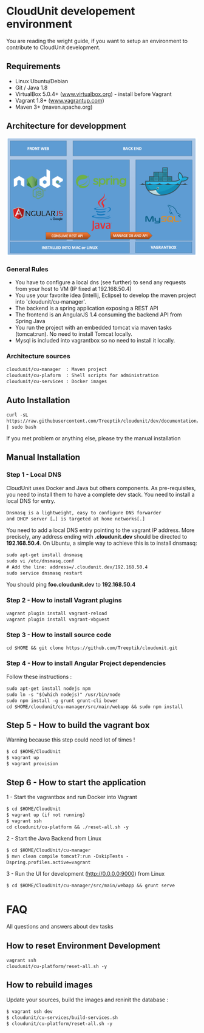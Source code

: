 
# CloudUnit developement environment

You are reading the wright guide, if you want to setup an environment to contribute to CloudUnit development.

## Requirements

* Linux Ubuntu/Debian
* Git / Java 1.8
* VirtualBox 5.0.4+ (www.virtualbox.org) - install before Vagrant
* Vagrant 1.8+ (www.vagrantup.com)
* Maven 3+ (maven.apache.org)

## Architecture for developpment

![Architecture Dev](img/plateforme-dev.png "Architecture Development")    

### General Rules

* You have to configure a local dns (see further) to send any requests from your host to VM (IP fixed at 192.168.50.4) 
* You use your favorite idea (intellij, Eclipse) to develop the maven project into 'cloudunit/cu-manager'.
* The backend is a spring application exposing a REST API
* The frontend is an AngularJS 1.4 consuming the backend API from Spring Java
* You run the project with an embedded tomcat via maven tasks (tomcat:run). No need to install Tomcat locally.
* Mysql is included into vagrantbox so no need to install it locally.

### Architecture sources

```
cloudunit/cu-manager  : Maven project 
cloudunit/cu-plaform  : Shell scripts for administration 
cloudunit/cu-services : Docker images
```

## Auto Installation

```
curl -sL https://raw.githubusercontent.com/Treeptik/cloudunit/dev/documentation/scripts/ubuntu.sh | sudo bash
```

If you met problem or anything else, please try the manual installation

## Manual Installation 

### Step 1 - Local DNS

CloudUnit uses Docker and Java but others components. As pre-requisites, you need to install them to have a complete dev stack. You need to install a local DNS for entry.
```
Dnsmasq is a lightweight, easy to configure DNS forwarder 
and DHCP server […] is targeted at home networks[.]
```
You need to add a local DNS entry pointing to the vagrant IP address.
More precisely, any address ending with **.cloudunit.dev** should be directed to **192.168.50.4**. 
On Ubuntu, a simple way to achieve this is to install dnsmasq:
```
sudo apt-get install dnsmasq
sudo vi /etc/dnsmasq.conf
# Add the line: address=/.cloudunit.dev/192.168.50.4                      
sudo service dnsmasq restart
```

You should ping **foo.cloudunit.dev** to **192.168.50.4**

### Step 2 - How to install Vagrant plugins
```
vagrant plugin install vagrant-reload
vagrant plugin install vagrant-vbguest
```

### Step 3 - How to install source code

```
cd $HOME && git clone https://github.com/Treeptik/cloudunit.git
```

### Step 4 - How to install Angular Project dependencies 

Follow these instructions :

```
sudo apt-get install nodejs npm
sudo ln -s "$(which nodejs)" /usr/bin/node
sudo npm install -g grunt grunt-cli bower 
cd $HOME/cloudunit/cu-manager/src/main/webapp && sudo npm install
```

## Step 5 - How to build the vagrant box

Warning because this step could need lot of times !

```
$ cd $HOME/CloudUnit 
$ vagrant up
$ vagrant provision 
```

## Step 6 - How to start the application

1 - Start the vagrantbox and run Docker into Vagrant

```
$ cd $HOME/CloudUnit 
$ vagrant up (if not running)
$ vagrant ssh 
cd cloudunit/cu-platform && ./reset-all.sh -y
```

2 - Start the Java Backend from Linux

```
$ cd $HOME/CloudUnit/cu-manager
$ mvn clean compile tomcat7:run -DskipTests -Dspring.profiles.active=vagrant
```

3 - Run the UI for development (http://0.0.0.0:9000) from Linux

```
$ cd $HOME/CloudUnit/cu-manager/src/main/webapp && grunt serve
```

# FAQ

All questions and answers about dev tasks

## How to reset Environment Development

```
vagrant ssh
cloudunit/cu-platform/reset-all.sh -y
```

## How to rebuild images

Update your sources, build the images and reninit the database :

```
$ vagrant ssh dev
$ cloudunit/cu-services/build-services.sh
$ cloudunit/cu-platform/reset-all.sh -y
```





